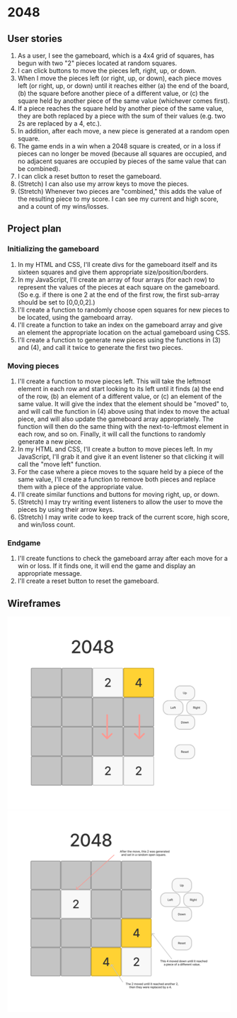 # 2048

## User stories
1. As a user, I see the gameboard, which is a 4x4 grid of squares, has begun with two "2" pieces located at random squares.
2. I can click buttons to move the pieces left, right, up, or down.
3. When I move the pieces left (or right, up, or down), each piece moves left (or right, up, or down) until it reaches either (a) the end of the board, (b) the square before another piece of a different value, or (c) the square held by another piece of the same value (whichever comes first).
4. If a piece reaches the square held by another piece of the same value, they are both replaced by a piece with the sum of their values (e.g. two 2s are replaced by a 4, etc.).
5. In addition, after each move, a new piece is generated at a random open square.
6. The game ends in a win when a 2048 square is created, or in a loss if pieces can no longer be moved (because all squares are occupied, and no adjacent squares are occupied by pieces of the same value that can be combined).
7. I can click a reset button to reset the gameboard.
8. (Stretch) I can also use my arrow keys to move the pieces.
9. (Stretch) Whenever two pieces are "combined," this adds the value of the resulting piece to my score. I can see my current and high score, and a count of my wins/losses.

## Project plan

### Initializing the gameboard
1. In my HTML and CSS, I'll create divs for the gameboard itself and its sixteen squares and give them appropriate size/position/borders.
2. In my JavaScript, I'll create an array of four arrays (for each row) to represent the values of the pieces at each square on the gameboard. (So e.g. if there is one 2 at the end of the first row, the first sub-array should be set to [0,0,0,2].)
3. I'll create a function to randomly choose open squares for new pieces to be located, using the gameboard array.
4. I'll create a function to take an index on the gameboard array and give an element the appropriate location on the actual gameboard using CSS.
5. I'll create a function to generate new pieces using the functions in (3) and (4), and call it twice to generate the first two pieces.

### Moving pieces
1. I'll create a function to move pieces left. This will take the leftmost element in each row and start looking to its left until it finds (a) the end of the row, (b) an element of a different value, or (c) an element of the same value. It will give the index that the element should be "moved" to, and will call the function in (4) above using that index to move the actual piece, and will also update the gameboard array appropriately. The function will then do the same thing with the next-to-leftmost element in each row, and so on. Finally, it will call the functions to randomly generate a new piece.
2. In my HTML and CSS, I'll create a button to move pieces left. In my JavaScript, I'll grab it and give it an event listener so that clicking it will call the "move left" function.
3. For the case where a piece moves to the square held by a piece of the same value, I'll create a function to remove both pieces and replace them with a piece of the appropriate value.
4. I'll create similar functions and buttons for moving right, up, or down.
5. (Stretch) I may try writing event listeners to allow the user to move the pieces by using their arrow keys.
6. (Stretch) I may write code to keep track of the current score, high score, and win/loss count.

### Endgame
1. I'll create functions to check the gameboard array after each move for a win or loss. If it finds one, it will end the game and display an appropriate message.
2. I'll create a reset button to reset the gameboard.

## Wireframes
![image](./wireframe.png)
![image](./wireframe2.png)